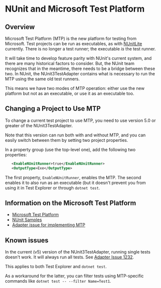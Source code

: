# NUnit and Microsoft Test Platform

## Overview

Microsoft Test Platform (MTP) is the new platform for testing from Microsoft. Test projects can be run as
executables, as with [NUnitLite](../nunit/running-tests/NUnitLite-Runner.md) currently. There is no longer a test 
runner; the executable _is_ the test runner.

It will take time to develop feature parity with NUnit's current system, and there are many historical factors to
consider. But, the NUnit team recognizes that in the meantime, there needs to be a bridge between these two. In NUnit,
the NUnit3TestAdapter contains what is necessary to run the MTP using the same old test runners.

This means we have two modes of MTP operation: either use the new platform but not as an executable, or use it
as an executable too.

## Changing a Project to Use MTP

To change a current test project to use MTP, you need to use version 5.0 or greater of the NUnit3TestAdapter.

Note that this version can run both with and without MTP, and you can easily switch between them by setting two project
properties.

In a property group (use the top-level one), add the following two properties:

```xml
   <EnableNUnitRunner>true</EnableNUnitRunner>
   <OutputType>Exe</OutputType>  
```

The first property, `EnableNUnitRunner`, enables the MTP. The second enables it to also run as an executable (but it
doesn't prevent you from using it in Test Explorer or through `dotnet test`.

## Information on the Microsoft Test Platform

* [Microsoft Test Platform](https://learn.microsoft.com/en-us/dotnet/core/testing/unit-testing-platform-intro?tabs=dotnetcli)
* [NUnit Samples](https://github.com/nunit/nunit3-vs-adapter.issues/tree/master/Issue1152)
* [Adapter issue for implementing MTP](https://github.com/nunit/nunit3-vs-adapter/issues/1152)

## Known issues

In the current (v5) version of the NUnit3TestAdapter, running single tests doesn't work. It will always run all tests.
See [Adapter Issue 1232](https://github.com/nunit/nunit3-vs-adapter/issues/1232).

This applies to both Test Explorer and `dotnet test`.

As a workaround for the latter, you can filter tests using MTP-specific commands
like `dotnet test -- --filter Name=Test1`.
